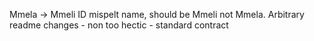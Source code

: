
Mmela -> Mmeli
ID mispelt name, should be Mmeli not Mmela.
Arbitrary readme changes - non too hectic - standard contract 

